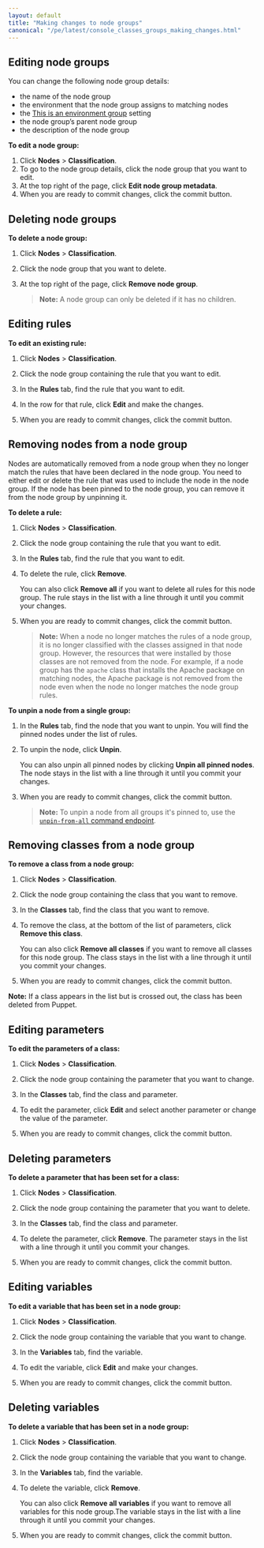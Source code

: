 ```yaml
---
layout: default
title: "Making changes to node groups"
canonical: "/pe/latest/console_classes_groups_making_changes.html"
---
```



[environment_override]: ./console_classes_groups_environment_override.html

## Editing node groups

You can change the following node group details:

- the name of the node group
- the environment that the node group assigns to matching nodes
- the [This is an environment group][environment_override] setting
- the node group’s parent node group
- the description of the node group

**To edit a node group:**

1. Click **Nodes** > **Classification**.
2. To go to the node group details, click the node group that you want to edit.
3. At the top right of the page, click **Edit node group metadata**.
4. When you are ready to commit changes, click the commit button.

## Deleting node groups

**To delete a node group:**

1. Click **Nodes** > **Classification**.

2. Click the node group that you want to delete.

3. At the top right of the page, click **Remove node group**.

    > **Note:** A node group can only be deleted if it has no children.

## Editing rules

**To edit an existing rule:**

1. Click **Nodes** > **Classification**.

2. Click the node group containing the rule that you want to edit.

3. In the **Rules** tab, find the rule that you want to edit.

4. In the row for that rule, click **Edit** and make the changes.

5. When you are ready to commit changes, click the commit button.

## Removing nodes from a node group

Nodes are automatically removed from a node group when they no longer match the rules that have been declared in the node group. You need to either edit or delete the rule that was used to include the node in the node group. If the node has been pinned to the node group, you can remove it from the node group by unpinning it.

**To delete a rule:**

1. Click **Nodes** > **Classification**.

2. Click the node group containing the rule that you want to edit.

3. In the **Rules** tab, find the rule that you want to edit.

4. To delete the rule, click **Remove**.

   You can also click **Remove all** if you want to delete all rules for this node group. The rule stays in the list with a line through it until you commit your changes.

5. When you are ready to commit changes, click the commit button.

    > **Note:** When a node no longer matches the rules of a node group, it is no longer classified with the classes assigned in that node group. However, the resources that were installed by those classes are not removed from the node. For example, if a node group has the `apache` class that installs the Apache package on matching nodes, the Apache package is not removed from the node even when the node no longer matches the node group rules.

**To unpin a node from a single group:**

1. In the **Rules** tab, find the node that you want to unpin. You will find the pinned nodes under the list of rules.

2. To unpin the node, click **Unpin**.

   You can also unpin all pinned nodes by clicking **Unpin all pinned nodes**. The node stays in the list with a line through it until you commit your changes.

3. When you are ready to commit changes, click the commit button.

    > **Note:** To unpin a node from all groups it's pinned to, use the [`unpin-from-all` command endpoint](./nc_commands.html#post-v1commandsunpin-from-all).

## Removing classes from a node group

**To remove a class from a node group:**

1. Click **Nodes** > **Classification**.

2. Click the node group containing the class that you want to remove.

3. In the **Classes** tab, find the class that you want to remove.

4. To remove the class, at the bottom of the list of parameters, click **Remove this class**.

   You can also click **Remove all classes** if you want to remove all classes for this node group. The class stays in the list with a line through it until you commit your changes.

5. When you are ready to commit changes, click the commit button.

**Note:** If a class appears in the list but is crossed out, the class has been deleted from Puppet.

## Editing parameters

**To edit the parameters of a class:**

1. Click **Nodes** > **Classification**.

2. Click the node group containing the parameter that you want to change.

3. In the **Classes** tab, find the class and parameter.

4. To edit the parameter, click **Edit** and select another parameter or change the value of the parameter.

5. When you are ready to commit changes, click the commit button.

## Deleting parameters

**To delete a parameter that has been set for a class:**

1. Click **Nodes** > **Classification**.

2. Click the node group containing the parameter that you want to delete.

3. In the **Classes** tab, find the class and parameter.

4. To delete the parameter, click **Remove**. The parameter stays in the list with a line through it until you commit your changes.

5. When you are ready to commit changes, click the commit button.

## Editing variables

**To edit a variable that has been set in a node group:**

1. Click **Nodes** > **Classification**.

2. Click the node group containing the variable that you want to change.

3. In the **Variables** tab, find the variable.

4. To edit the variable, click **Edit** and make your changes.

5. When you are ready to commit changes, click the commit button.

## Deleting variables

**To delete a variable that has been set in a node group:**

1. Click **Nodes** > **Classification**.

2. Click the node group containing the variable that you want to change.

3. In the **Variables** tab, find the variable.

4. To delete the variable, click **Remove**.

   You can also click **Remove all variables** if you want to remove all variables for this node group.The variable stays in the list with a line through it until you commit your changes.

5. When you are ready to commit changes, click the commit button.



